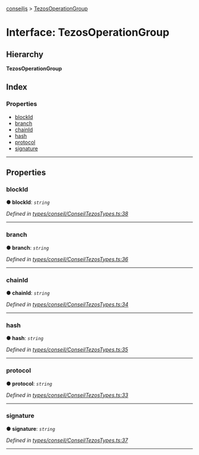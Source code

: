 [conseiljs](../README.md) > [TezosOperationGroup](../interfaces/tezosoperationgroup.md)

# Interface: TezosOperationGroup

## Hierarchy

**TezosOperationGroup**

## Index

### Properties

* [blockId](tezosoperationgroup.md#blockid)
* [branch](tezosoperationgroup.md#branch)
* [chainId](tezosoperationgroup.md#chainid)
* [hash](tezosoperationgroup.md#hash)
* [protocol](tezosoperationgroup.md#protocol)
* [signature](tezosoperationgroup.md#signature)

---

## Properties

<a id="blockid"></a>

###  blockId

**● blockId**: *`string`*

*Defined in [types/conseil/ConseilTezosTypes.ts:38](https://github.com/Cryptonomic/ConseilJS/blob/9f42371/src/types/conseil/ConseilTezosTypes.ts#L38)*

___
<a id="branch"></a>

###  branch

**● branch**: *`string`*

*Defined in [types/conseil/ConseilTezosTypes.ts:36](https://github.com/Cryptonomic/ConseilJS/blob/9f42371/src/types/conseil/ConseilTezosTypes.ts#L36)*

___
<a id="chainid"></a>

###  chainId

**● chainId**: *`string`*

*Defined in [types/conseil/ConseilTezosTypes.ts:34](https://github.com/Cryptonomic/ConseilJS/blob/9f42371/src/types/conseil/ConseilTezosTypes.ts#L34)*

___
<a id="hash"></a>

###  hash

**● hash**: *`string`*

*Defined in [types/conseil/ConseilTezosTypes.ts:35](https://github.com/Cryptonomic/ConseilJS/blob/9f42371/src/types/conseil/ConseilTezosTypes.ts#L35)*

___
<a id="protocol"></a>

###  protocol

**● protocol**: *`string`*

*Defined in [types/conseil/ConseilTezosTypes.ts:33](https://github.com/Cryptonomic/ConseilJS/blob/9f42371/src/types/conseil/ConseilTezosTypes.ts#L33)*

___
<a id="signature"></a>

###  signature

**● signature**: *`string`*

*Defined in [types/conseil/ConseilTezosTypes.ts:37](https://github.com/Cryptonomic/ConseilJS/blob/9f42371/src/types/conseil/ConseilTezosTypes.ts#L37)*

___

